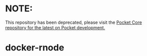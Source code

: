 # NOTE:
This repository has been deprecated, please visit the [Pocket Core repository for the latest on Pocket development.](https://github.com/pokt-network/pocket-core)

# docker-rnode
